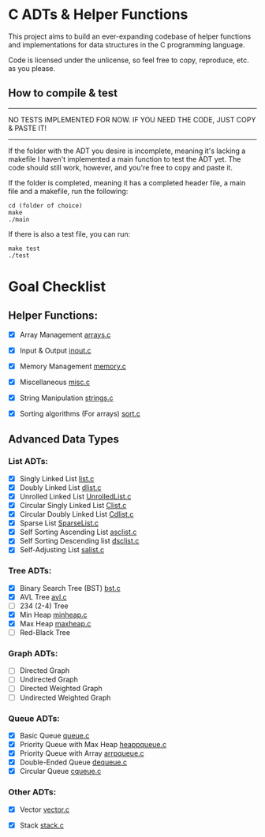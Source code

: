 # C ADTs & Helper Functions

This project aims to build an ever-expanding codebase of helper functions and implementations for
data structures in the C programming language.

Code is licensed under the unlicense, so feel free to copy, reproduce, etc. as you please.


## How to compile & test
____________________________________________________
NO TESTS IMPLEMENTED FOR NOW. IF YOU NEED THE CODE, JUST COPY & PASTE IT!
____________________________________________________

If the folder with the ADT you desire is incomplete, meaning it's lacking a makefile I haven't implemented a main function
to test the ADT yet. The code should still work, however, and you're free to copy and paste it.

If the folder is completed, meaning it has a completed header file, a main file and a makefile, run the following:
```
cd (folder of choice)
make
./main
```
If there is also a test file, you can run:
```
make test
./test
```

# Goal Checklist


## Helper Functions:
- [x] Array Management [arrays.c](Helper_Functions/Array_Management/arrays.c)
- [x] Input & Output [inout.c](Helper_Functions/Input_Output/inout.c)
- [x] Memory Management [memory.c](Helper_Functions/Memory_Management/memory.c)
- [x] Miscellaneous [misc.c](Helper_Functions/Miscellaneous/misc.c)
- [x] String Manipulation [strings.c](Helper_Functions/String_Manipulation/strings.c)
- [x] Sorting algorithms (For arrays) [sort.c](Helper_Functions/Sorting_Algorithms/sort.c)


## Advanced Data Types

### List ADTs:
- [x] Singly Linked List [list.c](ADT_Implementations/List_ADTs/Singly_Linked_List/list.c)
- [x] Doubly Linked List [dlist.c](ADT_Implementations/List_ADTs/Doubly_Linked_List/dlist.c)
- [x] Unrolled Linked List [UnrolledList.c](ADT_Implementations/List_ADTs/Unrolled_Linked_List/UnrolledList.c)
- [x] Circular Singly Linked List [Clist.c](ADT_Implementations/List_ADTs/Circular_Singly_Linked_List/Clist.c)
- [x] Circular Doubly Linked List [Cdlist.c](ADT_Implementations/List_ADTs/Circular_Doubly_Linked_List/Clist.c)
- [x] Sparse List [SparseList.c](ADT_Implementations/List_ADTs/Sparse_List/SparseList.c)
- [x] Self Sorting Ascending List [asclist.c](ADT_Implementations/List_ADTs/Asc_List/asclist.c)
- [x] Self Sorting Descending list [dsclist.c](ADT_Implementations/List_ADTs/Dsc_List/dsclist.c)
- [x] Self-Adjusting List [salist.c](ADT_Implementations/List_ADTs/Self-Adjusting_List/salist.c)

### Tree ADTs:
- [x] Binary Search Tree (BST) [bst.c](ADT_Implementations/Tree_ADTs/Binary_Search_Tree/bst.c)
- [x] AVL Tree [avl.c](ADT_Implementations/Tree_ADTs/AVL_Tree/avl.c)
- [ ] 234 (2-4) Tree
- [x] Min Heap [minheap.c](ADT_Implementations/Tree_ADTs/Min_Heap/minheap.c)
- [x] Max Heap [maxheap.c](ADT_Implementations/Tree_ADTs/Max_Heap/maxheap.c)
- [ ] Red-Black Tree

### Graph ADTs:
- [ ] Directed Graph
- [ ] Undirected Graph
- [ ] Directed Weighted Graph
- [ ] Undirected Weighted Graph

### Queue ADTs:
- [x] Basic Queue [queue.c](ADT_Implementations/Queue_ADTs/Basic_Queue/queue.c)
- [x] Priority Queue with Max Heap [heappqueue.c](ADT_Implementations/Queue_ADTs/Heap_PriorityQueue/heappqueue.c)
- [x] Priority Queue with Array [arrpqueue.c](ADT_Implementations/Queue_ADTs/Array_PriorityQueue/arrpqueue.c)
- [x] Double-Ended Queue [dequeue.c](ADT_Implementations/Queue_ADTs/Double_Ended_Queue/dequeue.c)
- [x] Circular Queue [cqueue.c](ADT_Implementations/Queue_ADTs/CircularQueue/cqueue.c)

### Other ADTs:
- [x] Vector [vector.c](ADT_Implementations/Other_ADTs/Vector/vector.c)
- [x] Stack [stack.c](ADT_Implementations/Other_ADTs/Stack/stack.c)


